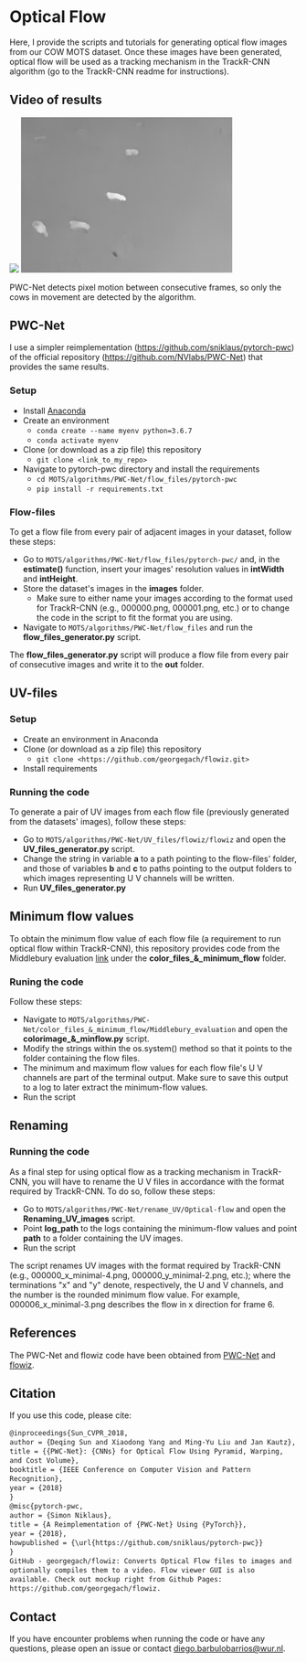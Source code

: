 # Optical Flow
Here, I provide the scripts and tutorials for generating optical flow images from our COW MOTS dataset. Once these images have been generated, optical flow will be used as a tracking mechanism in the TrackR-CNN algorithm (go to the TrackR-CNN readme for instructions).

## Video of results

<img src="visualizations/original.gif" width="370"> <img src="visualizations/flow.gif" width="370">

PWC-Net detects pixel motion between consecutive frames, so only the cows in movement are detected by the algorithm.

## PWC-Net
I use a simpler reimplementation (https://github.com/sniklaus/pytorch-pwc) of the official repository (https://github.com/NVlabs/PWC-Net) that provides the same results.

### Setup
- Install [Anaconda](https://www.anaconda.com/products/individual)
- Create an environment
    - `conda create --name myenv python=3.6.7`
    - `conda activate myenv`
- Clone (or download as a zip file) this repository
    - `git clone <link_to_my_repo>`
- Navigate to pytorch-pwc directory and install the requirements
    - `cd MOTS/algorithms/PWC-Net/flow_files/pytorch-pwc`
    - `pip install -r requirements.txt`

### Flow-files
To get a flow file from every pair of adjacent images in your dataset, follow these steps:

- Go to `MOTS/algorithms/PWC-Net/flow_files/pytorch-pwc/` and, in the **estimate()** function, insert your images' resolution values in **intWidth** and **intHeight**.
- Store the dataset's images in the **images** folder.
    - Make sure to either name your images according to the format used for TrackR-CNN (e.g., 000000.png, 000001.png, etc.) or to change the code in the script to fit the format you are using.
- Navigate to `MOTS/algorithms/PWC-Net/flow_files` and run the **flow_files_generator.py** script.

The **flow_files_generator.py** script will produce a flow file from every pair of consecutive images and write it to the **out** folder.

## UV-files
### Setup
- Create an environment in Anaconda
- Clone (or download as a zip file) this repository
    - `git clone <https://github.com/georgegach/flowiz.git>`
- Install requirements

### Running the code
To generate a pair of UV images from each flow file (previously generated from the datasets' images), follow these steps:

- Go to `MOTS/algorithms/PWC-Net/UV_files/flowiz/flowiz` and open  the **UV_files_generator.py** script.
- Change the string in variable **a** to a path pointing to the flow-files' folder, and those of variables **b** and **c** to paths pointing to the output folders to which images representing U V channels will be written.
- Run **UV_files_generator.py**

## Minimum flow values
To obtain the minimum flow value of each flow file (a requirement to run optical flow within TrackR-CNN), this repository provides code from the Middlebury evaluation [link](https://vision.middlebury.edu/flow/submit/) under the **color_files_&_minimum_flow** folder.

### Runing the code
Follow these steps:

- Navigate to `MOTS/algorithms/PWC-Net/color_files_&_minimum_flow/Middlebury_evaluation` and open the **colorimage_&_minflow.py** script.
- Modify the strings within the os.system() method so that it points to the folder containing the flow files. 
- The minimum and maximum flow values for each flow file's U V channels are part of the terminal output. Make sure to save this output to a log to later extract the minimum-flow values.
- Run the script

## Renaming
### Running the code
As a final step for using optical flow as a tracking mechanism in TrackR-CNN, you will have to rename the U V files in accordance with the format required by TrackR-CNN. To do so, follow these steps:

- Go to `MOTS/algorithms/PWC-Net/rename_UV/Optical-flow` and open the **Renaming_UV_images** script.
- Point **log_path** to the logs containing the minimum-flow values and point **path** to a folder containing the UV images.
- Run the script

The script renames UV images with the format required by TrackR-CNN (e.g., 000000_x_minimal-4.png, 000000_y_minimal-2.png, etc.); where the terminations "x" and "y" denote, respectively, the U and V channels, and the number is the rounded minimum flow value. For example, 000006_x_minimal-3.png describes the flow in x direction for frame 6.

## References
The PWC-Net and flowiz code have been obtained from [PWC-Net](https://github.com/sniklaus/pytorch-pwc) and [flowiz](https://github.com/georgegach/flowiz).

## Citation
If you use this code, please cite:
```
@inproceedings{Sun_CVPR_2018,
author = {Deqing Sun and Xiaodong Yang and Ming-Yu Liu and Jan Kautz},
title = {{PWC-Net}: {CNNs} for Optical Flow Using Pyramid, Warping, and Cost Volume},
booktitle = {IEEE Conference on Computer Vision and Pattern Recognition},
year = {2018}
}
@misc{pytorch-pwc,
author = {Simon Niklaus},
title = {A Reimplementation of {PWC-Net} Using {PyTorch}},
year = {2018},
howpublished = {\url{https://github.com/sniklaus/pytorch-pwc}}
}
GitHub - georgegach/flowiz: Converts Optical Flow files to images and optionally compiles them to a video. Flow viewer GUI is also available. Check out mockup right from Github Pages: https://github.com/georgegach/flowiz.
```

## Contact
If you have encounter problems when running the code or have any questions, please open an issue or contact diego.barbulobarrios@wur.nl. 



